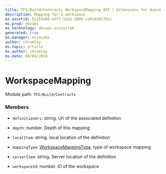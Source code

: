```yaml
---
title: TFS/Build/Contracts WorkspaceMapping API | Extensions for Azure DevOps Services
description: Mapping for a workspace
ms.assetid: 5c253e06-43f7-52e2-2895-ca9103417b1c
ms.prod: devops
ms.technology: devops-ecosystem
generated: true
ms.manager: mijacobs
author: chcomley
ms.topic: article
ms.author: chcomley
ms.date: 08/04/2016
---
```


# WorkspaceMapping

Module path: `TFS/Build/Contracts`


### Members

* `definitionUri`: string. Uri of the associated definition

* `depth`: number. Depth of this mapping

* `localItem`: string. local location of the definition

* `mappingType`: [WorkspaceMappingType](./WorkspaceMappingType.md). type of workspace mapping

* `serverItem`: string. Server location of the definition

* `workspaceId`: number. ID of the workspace

